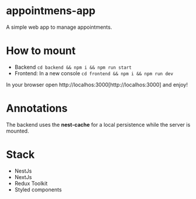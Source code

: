 # appointmens-app
A simple web app to manage appointments.

# How to mount
- Backend
  `cd backend && npm i && npm run start`
- Frontend: In a new console
  `cd frontend && npm i && npm run dev`

In your browser open http://localhos:3000[http://localhos:3000] and enjoy!

# Annotations
The backend uses the **nest-cache** for a local persistence while the server is mounted.

# Stack
- NestJs
- NextJs
- Redux Toolkit
- Styled components

